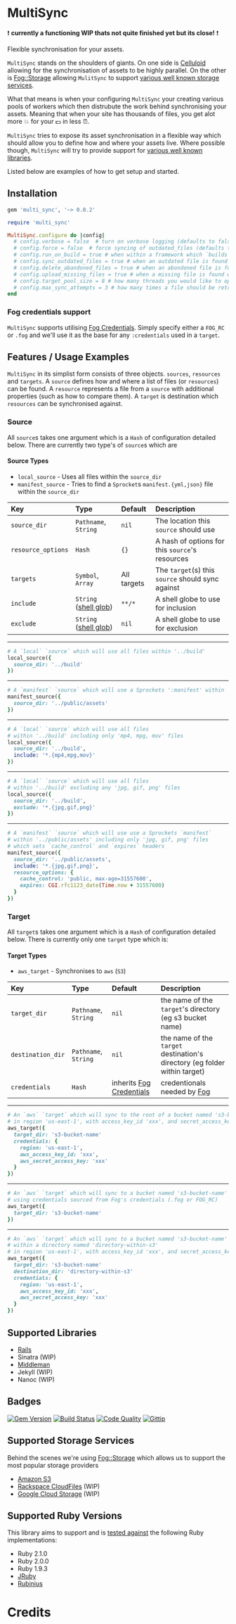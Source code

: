 # MultiSync

:heavy_exclamation_mark: **currently a functioning WIP thats not quite finished yet but its close!** :heavy_exclamation_mark:

Flexible synchronisation for your assets.

`MultiSync` stands on the shoulders of giants. On one side is [Celluloid](http://celluloid.io) allowing for the synchronisation of assets to be highly parallel. On the other is [Fog::Storage](https://github.com/fog/fog) allowing `MulitSync` to support [various well known storage services](#storage-services).

What that means is when your configuring `MultiSync` your creating various pools of workers which then distrubute the work behind synchronising your assets. Meaning that when your site has thousands of files, you get alot more :boom: for your :dollar: in less :alarm_clock:.

`MultiSync` tries to expose its asset synchronisation in a flexible way which should allow you to define how and where your assets live. Where possible though, `MultiSync` will try to provide support for [various well known libraries](#supported-libraries).

Listed below are examples of how to get setup and started.

## Installation

```ruby
gem 'multi_sync', '~> 0.0.2'
```

```ruby
require 'multi_sync'

MultiSync.configure do |config|
  # config.verbose = false  # turn on verbose logging (defaults to false)
  # config.force = false  # force syncing of outdated_files (defaults to false)
  # config.run_on_build = true # when within a framework which `builds` assets, whether to sync afterwards (defaults to true)
  # config.sync_outdated_files = true # when an outdated file is found whether to replace it (defaults to true)
  # config.delete_abandoned_files = true # when an abondoned file is found whether to remove it (defaults to true)
  # config.upload_missing_files = true # when a missing file is found whether to upload it (defaults to true)
  # config.target_pool_size = 8 # how many threads you would like to open for each target (defaults to the amount of CPU core's your machine has)
  # config.max_sync_attempts = 3 # how many times a file should be retried if there was an error during sync (defaults to 3)
end
```

### Fog credentials support

`MultiSync` supports utilising [Fog Credentials](http://fog.io/about/getting_started.html#credentials). Simply specify either a `FOG_RC` or `.fog` and we'll use it as the base for any `:credentials` used in a `target`.

## Features / Usage Examples

`MultiSync` in its simplist form consists of three objects. `sources`, `resources` and `targets`. A `source` defines how and where a list of files (or `resources`) can be found. A `resource` represents a file from a `source` with additional properties (such as how to compare them). A `target` is destination which `resources` can be synchronised against.

### Source

All `source`s takes one argument which is a `Hash` of configuration detailed below. There are currently two type's of `source`s which are

#### Source Types

- `local_source` - Uses all files within the `source_dir`
- `manifest_source` - Tries to find a `Sprocket`s `manifest.{yml,json}` file within the `source_dir`

| Key | Type | Default | Description |
| :-- | :--- | :------ | :---------- |
| `source_dir` | `Pathname`, `String` | `nil` | The location this `source` should use |
| `resource_options` | `Hash` | `{}` | A hash of options for this `source`'s resources |
| `targets` | `Symbol`, `Array` | All targets | The `target`(s) this `source` should sync against |
| `include` | `String` ([shell glob](http://www.ruby-doc.org/core-2.1.1/Dir.html#method-c-glob)) | `**/*` | A shell globe to use for inclusion |
| `exclude` | `String` ([shell glob](http://www.ruby-doc.org/core-2.1.1/Dir.html#method-c-glob)) | `nil` | A shell globe to use for exclusion |
___

```ruby
# A `local` `source` which will use all files within '../build'
local_source({
  source_dir: '../build'
})
```
___

```ruby
# A `manifest` `source` which will use a Sprockets ':manifest' within '../public/assets'
manifest_source({
  source_dir: '../public/assets'
})
```
___

```ruby
# A `local` `source` which will use all files
# within '../build' including only 'mp4, mpg, mov' files
local_source({
  source_dir: '../build',
  include: '*.{mp4,mpg,mov}'
})
```
___

```ruby
# A `local` `source` which will use all files
# within '../build' excluding any 'jpg, gif, png' files
local_source({
  source_dir: '../build',
  exclude: '*.{jpg,gif,png}'
})
```
___

```ruby
# A `manifest` `source` which will use use a Sprockets `manifest`
# within '../public/assets' including only 'jpg, gif, png' files
# which sets `cache_control` and `expires` headers
manifest_source({
  source_dir: '../public/assets',
  include: '*.{jpg,gif,png}',
  resource_options: {
    cache_control: 'public, max-age=31557600',
    expires: CGI.rfc1123_date(Time.now + 31557600)
  }
})
```

### Target

All `target`s takes one argument which is a `Hash` of configuration detailed below. There is currently only one `target` type which is:

#### Target Types

- `aws_target` - Synchronises to `aws` (`S3`)

| Key | Type | Default | Description |
| :-- | :--- | :------ | :---------- |
| `target_dir` | `Pathname`, `String` | `nil` | the name of the `target`'s directory (eg s3 bucket name) |
| `destination_dir` | `Pathname`, `String` | `nil` | the name of the `target` destination's directory (eg folder within target) |
| `credentials` | `Hash` | inherits [Fog Credentials](https://github.com/karlfreeman/multi_sync#fog-credentials-support) | credentionals needed by [Fog](http://fog.io) |
___

```ruby
# An `aws` `target` which will sync to the root of a bucket named 's3-bucket-name'
# in region 'us-east-1', with access_key_id 'xxx', and secret_access_key 'xxx'
aws_target({
  target_dir: 's3-bucket-name'
  credentials: {
    region: 'us-east-1',
    aws_access_key_id: 'xxx',
    aws_secret_access_key: 'xxx'
  }
})
```
___

```ruby
# An `aws` `target` which will sync to a bucket named 's3-bucket-name'
# using credentials sourced from Fog's credentials (.fog or FOG_RC)
aws_target({
  target_dir: 's3-bucket-name'
})
```
___

```ruby
# An `aws` `target` which will sync to a bucket named 's3-bucket-name'
# within a directory named 'directory-within-s3'
# in region 'us-east-1', with access_key_id 'xxx', and secret_access_key 'xxx'
aws_target({
  target_dir: 's3-bucket-name'
  destination_dir: 'directory-within-s3'
  credentials: {
    region: 'us-east-1',
    aws_access_key_id: 'xxx',
    aws_secret_access_key: 'xxx'
  }
})
```

## Supported Libraries

- [Rails](https://github.com/karlfreeman/multi_sync-rails)
- Sinatra (WIP)
- [Middleman](https://github.com/karlfreeman/multi_sync-middleman)
- Jekyll (WIP)
- Nanoc (WIP)

## Badges

[![Gem Version](http://img.shields.io/gem/v/multi_sync.svg)][gem]
[![Build Status](http://img.shields.io/travis/karlfreeman/multi_sync.svg)][travis]
[![Code Quality](http://img.shields.io/codeclimate/github/karlfreeman/multi_sync.svg)][codeclimate]
[![Gittip](http://img.shields.io/gittip/karlfreeman.svg)][gittip]

## Supported Storage Services

Behind the scenes we're using [Fog::Storage](http://fog.io/storage) which allows us to support the most popular storage providers

- [Amazon S3](http://aws.amazon.com/s3)
- [Rackspace CloudFiles](http://www.rackspace.com/cloud/files) (WIP)
- [Google Cloud Storage](https://developers.google.com/storage) (WIP)

## Supported Ruby Versions

This library aims to support and is [tested against][travis] the following Ruby
implementations:

- Ruby 2.1.0
- Ruby 2.0.0
- Ruby 1.9.3
- [JRuby][jruby]
- [Rubinius][rubinius]

# Credits

[gem]: https://rubygems.org/gems/multi_sync
[travis]: http://travis-ci.org/karlfreeman/multi_sync
[codeclimate]: https://codeclimate.com/github/karlfreeman/multi_sync
[gittip]: https://www.gittip.com/karlfreeman
[jruby]: http://www.jruby.org
[rubinius]: http://rubini.us
